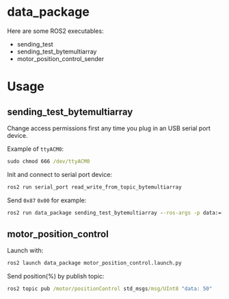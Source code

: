 # data_package

Here are some ROS2 executables:
- sending_test
- sending_test_bytemultiarray
- motor_position_control_sender

# Usage

## sending_test_bytemultiarray

Change access permissions first any time you plug in an USB serial port device.

Example of `ttyACM0`:
```cmd
sudo chmod 666 /dev/ttyACM0
```

Init and connect to serial port device:
```cmd
ros2 run serial_port read_write_from_topic_bytemultiarray
```

Send `0x87` `0x00` for example:
```cmd
ros2 run data_package sending_test_bytemultiarray --ros-args -p data:=[0x87,0x00]
```
## motor_position_control

Launch with:

```cmd
ros2 launch data_package motor_position_control.launch.py 
```

Send position(%) by publish topic:
```cmd
ros2 topic pub /motor/positionControl std_msgs/msg/UInt8 "data: 50"
```

